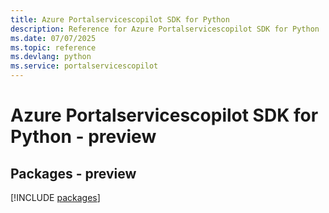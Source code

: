 ```yaml
---
title: Azure Portalservicescopilot SDK for Python
description: Reference for Azure Portalservicescopilot SDK for Python
ms.date: 07/07/2025
ms.topic: reference
ms.devlang: python
ms.service: portalservicescopilot
---
```

# Azure Portalservicescopilot SDK for Python - preview
## Packages - preview
[!INCLUDE [packages](portalservicescopilot-index.md)]